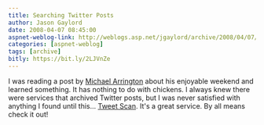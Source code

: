 ```yaml
---
title: Searching Twitter Posts
author: Jason Gaylord
date: 2008-04-07 08:45:00
aspnet-weblog-link: http://weblogs.asp.net/jgaylord/archive/2008/04/07/searching-twitter-posts.aspx
categories: [aspnet-weblog]
tags: [archive]
bitly: https://bit.ly/2LJVnZe
---
```


I was reading a post by [Michael Arrington](http://www.techcrunch.com/2008/04/06/comcast-twitter-and-the-chicken-trust-me-i-have-a-point/) about his enjoyable weekend and learned something. It has nothing to do with chickens. I always knew there were services that archived Twitter posts, but I was never satisfied with anything I found until this... [Tweet Scan](http://tweetscan.com/). It's a great service. By all means check it out!